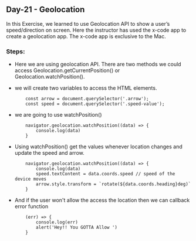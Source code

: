 ## Day-21 -  Geolocation

In this Exercise, we learned to use Geolocation API to show a user’s speed/direction on screen. Here the instructor has used the x-code app to create a geolocation app. The x-code app is exclusive to the Mac.

### Steps:
- Here we are using geolocation API. There are two methods we could access Geolocation.getCurrentPosition() or Geolocation.watchPosition().
- we will create two variables to access the HTML elements.
    ```
        const arrow = document.querySelector('.arrow');
        const speed = document.querySelector('.speed-value');
    ```
- we are going to use watchPosition()
    ```
        navigator.geolocation.watchPosition((data) => {
            console.log(data)
        }
    ```
- Using watchPosition() get the values whenever location changes and update the speed and arrow.
    ```
        navigator.geolocation.watchPosition((data) => {
            console.log(data)
            speed.textContent = data.coords.speed // speed of the device moves 
            arrow.style.transform = `rotate(${data.coords.heading}deg)`
        }
    ```
- And if the user won't allow the access the location then we can callback error function

    ```
        (err) => {
            console.log(err)
            alert('Hey!! You GOTTA Allow ')
        }
    ```